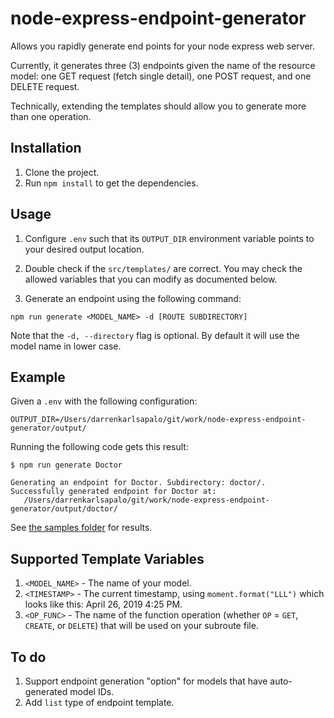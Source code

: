 # node-express-endpoint-generator

Allows you rapidly generate end points for your node express web server. 

Currently, it generates three (3) endpoints given the name of the resource model: one GET request (fetch single detail), one POST request, and one DELETE request.

Technically, extending the templates should allow you to generate more than one operation.

## Installation

1. Clone the project.
2. Run `npm install` to get the dependencies.

## Usage

1. Configure `.env` such that its `OUTPUT_DIR` environment variable points to your desired output location.

2. Double check if the `src/templates/` are correct. You may check the allowed variables that you can modify as documented below.

3. Generate an endpoint using the following command: 

```
npm run generate <MODEL_NAME> -d [ROUTE SUBDIRECTORY]
```

Note that the `-d, --directory` flag is optional. By default it will use the model name in lower case.

## Example

Given a `.env` with the following configuration:

```
OUTPUT_DIR=/Users/darrenkarlsapalo/git/work/node-express-endpoint-generator/output/
```

Running the following code gets this result:

```
$ npm run generate Doctor

Generating an endpoint for Doctor. Subdirectory: doctor/.
Successfully generated endpoint for Doctor at:
   /Users/darrenkarlsapalo/git/work/node-express-endpoint-generator/output/doctor/

```

See [the samples folder](https://github.com/darrensapalo/express-endpoint-generator/tree/master/samples/doctor) for results.

## Supported Template Variables

1. `<MODEL_NAME>` - The name of your model.
2. `<TIMESTAMP>` - The current timestamp, using `moment.format("LLL")` which looks like this: April 26, 2019 4:25 PM.
3. `<OP_FUNC>` - The name of the function operation (whether `OP` = `GET`, `CREATE`, or `DELETE`) that will be used on your subroute file.



## To do

1. Support endpoint generation "option" for models that have auto-generated model IDs.
2. Add `list` type of endpoint template.